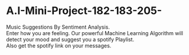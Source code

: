 # A.I-Mini-Project-182-183-205-
Music Suggestions By Sentiment Analysis.<br>
Enter how you are feeling. Our powerful Machine Learning Algorithm will detect your mood and suggest you a spotify Playlist.<br> Also get the spotify link on your messages.
